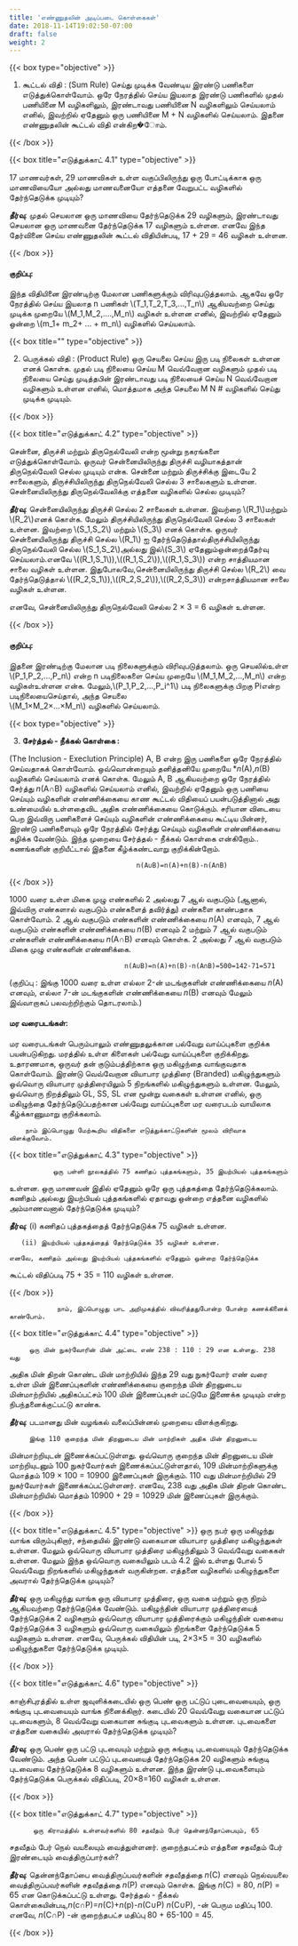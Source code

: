 ```yaml
---
title: 'எண்ணுதலின் அடிப்படை கொள்கைகள்'
date: 2018-11-14T19:02:50-07:00
draft: false
weight: 2
---
```




{{< box type="objective" >}}

1. கூட்டல் விதி : (Sum Rule) செய்து முடிக்க வேண்டிய இரண்டு பணிகளை எடுத்துக்கொள்வோம்.
ஒரே நேரத்தில் செய்ய இயலாத இரண்டு பணிகளில் முதல் பணியினை M வழிகளிலும்,
இரண்டாவது பணியினை N வழிகளிலும் செய்யலாம் எனில், இவற்றில் ஏதேனும் ஒரு
பணியினை M + N வழிகளில் செய்யலாம். இதனை எண்ணுதலின் கூட்டல் விதி என்கிற�ோம்.

{{< /box >}}

{{< box title="எடுத்துக்காட் 4.1" type="objective" >}}

17 மாணவர்கள், 29 மாணவிகள் உள்ள வகுப்பிலிருந்து ஒரு போட்டிக்காக ஒரு
மாணவியையோ அல்லது மாணவனையோ எத்தனை வேறுபட்ட வழிகளில் தேர்ந்தெடுக்க முடியும்?

**தீர்வு**:
முதல் செயலான ஒரு மாணவியை தேர்ந்தெடுக்க 29 வழிகளும், இரண்டாவது செயலான
ஒரு மாணவனை தேர்ந்தெடுக்க 17 வழிகளும் உள்ளன. எனவே இந்த தேர்வினை செய்ய
எண்ணுதலின் கூட்டல் விதியின்படி, 17 + 29 = 46 வழிகள் உள்ளன.

{{< /box >}}

#### குறிப்பு: 
இந்த விதியினை இரண்டிற்கு மேலான பணிகளுக்கும் விரிவுபடுத்தலாம். ஆகவே ஒரே
நேரத்தில் செய்ய இயலாத n பணிகள் \\(T_1,T_2,T_3,...,T_n\\) ஆகியவற்றை செய்து முடிக்க முறையே \\(M_1,M_2,....,M_n\\) வழிகள் உள்ளன எனில், இவற்றில் ஏதேனும் ஒன்றை \\(m_1+ m_2+ ... + m_n\\) வழிகளில் செய்யலாம்.

{{< box title="" type="objective" >}}

2. பெருக்கல் விதி : (Product Rule) ஒரு செயலை செய்ய இரு படி நிலைகள் உள்ளன எனக்
கொள்க. முதல் படி நிலையை செய்ய M வெவ்வேறான வழிகளும் முதல் படி நிலையை செய்து
முடித்தபின் இரண்டாவது படி நிலையைச் செய்ய N வெவ்வேறான வழிகளும் உள்ளன எனில்,
மொத்தமாக அந்த செயலை M N # வழிகளில் செய்து முடிக்க முடியும்.

{{< /box >}}



{{< box title="எடுத்துக்காட் 4.2" type="objective" >}}

சென்னை, திருச்சி மற்றும் திருநெல்வேலி என்ற மூன்று நகரங்களை
எடுத்துக்கொள்வோம். ஒருவர் சென்னையிலிருந்து திருச்சி வழியாகத்தான் திருநெல்வேலி செல்ல
முடியும் என்க. சென்னை மற்றும் திருச்சிக்கு இடையே 2 சாலைகளும், திருச்சியிலிருந்து
திருநெல்வேலி செல்ல 3 சாலைகளும் உள்ளன. சென்னையிலிருந்து திருநெல்வேலிக்கு எத்தனை
வழிகளில் செல்ல முடியும்?

**தீர்வு**:
சென்னையிலிருந்து திருச்சி செல்ல 2 சாலைகள் உள்ளன. இவற்றை \\(R_1\\)மற்றும் \\(R_2\\)எனக்
கொள்க. மேலும் திருச்சியிலிருந்து திருநெல்வேலி செல்ல 3 சாலைகள் உள்ளன. இவற்றை \\(S_1,S_2\\)
மற்றும் \\(S_3\\) எனக் கொள்க. ஒருவர் சென்னையிலிருந்து திருச்சி செல்ல \\(R_1\\)
ஐ தேர்ந்தெடுத்தால்திருச்சியிலிருந்து திருநெல்வேலி செல்ல \\(S_1,S_2\\)அல்லது  இல்\\(S_3\\) ஏதேனும்ஒன்றைத்தேர்வு செய்யலாம்.எனவே \\((R_1,S_1\\)),\\((R_1,S_2\\)),\\((R_1,S_3\\)) என்ற சாத்தியமான சாலை வழிகள் உள்ளன. இதுபோலவே,சென்னையிலிருந்து திருச்சி செல்ல \\(R_2\\) வை தேர்ந்தெடுத்தால் \\((R_2,S_1\\)),\\((R_2,S_2\\)),\\((R_2,S_3\\)) என்றசாத்தியமான சாலை வழிகள் உள்ளன.















எனவே, சென்னையிலிருந்து திருநெல்வேலி செல்ல 2 × 3 = 6 வழிகள் உள்ளன.

{{< /box >}}

#### குறிப்பு:
இதனை இரண்டிற்கு மேலான படி நிலைகளுக்கும் விரிவுபடுத்தலாம். ஒரு செயலில்உள்ள \\(P_1,P_2,...,P_n\\) என்ற n படிநிலைகளை செய்ய முறையே \\(M_1,M_2,...,M_n\\) என்ற வழிகள்உள்ளன என்க. 
மேலும்,\\(P_1,P_2,...,P_i^1\\) படி நிலைகளுக்கு பிறகு Piஎன்ற படிநிலையைசெய்தால், அந்த செயலை    
\\(M_1×M_2×...×M_n\\) வழிகளில் செய்யலாம்.


{{< box type="objective" >}}

3. **சேர்த்தல் - நீக்கல் கொள்கை :**

(The Inclusion - Execlution Principle) A, B என்ற இரு
பணிகளை ஒரே நேரத்தில் செய்வதாகக் கொள்வோம். ஒவ்வொன்றையும் தனித்தனியே
முறையே **n*(A),*n*(B) வழிகளில் செய்யலாம் எனக் கொள்க. மேலும் A, B ஆகியவற்றை ஒரே
நேரத்தில் சேர்த்து *n*(A∩B) வழிகளில் செய்யலாம் எனில், இவற்றில் ஏதேனும் ஒரு பணியை
செய்யும் வழிகளின் எண்ணிக்கையை காண கூட்டல் விதியைப் பயன்படுத்தினால் அது
உண்மையில் உள்ளதைவிட அதிக எண்ணிக்கையை கொடுக்கும். சரியான விடையை பெற
இவ்விரு பணிகளைச் செய்யும் வழிகளின் எண்ணிக்கையை கூட்டிய பின்னர், இரண்டு
பணிகளையும் ஒரே நேரத்தில் சேர்த்து செய்யும் வழிகளின் எண்ணிக்கையை கழிக்க வேண்டும்.
இந்த முறையை சேர்த்தல் - நீக்கல் கொள்கை என்கிறோம்.. கணங்களின் குறியீட்டால் இதனை
கீழ்க்கண்டவாறு குறிக்கின்றோம்.

                                    n(A∪B)=n(A)+n(B)-n(A∩B)

{{< /box >}}

1000 வரை உள்ள மிகை முழு எண்களில் 2 அல்லது 7 ஆல் வகுபடும் (ஆனால், இவ்விரு
எண்களால் வகுபடும் எண்களைத் தவிர்த்து) எண்களை காண்பதாக கொள்வோம். 2 ஆல் வகுபடும்
எண்களின் எண்ணிக்கையை *n*(A) எனவும், 7 ஆல் வகுபடும் எண்களின் எண்ணிக்கையை
*n*(B) எனவும் 2 மற்றும் 7 ஆல் வகுபடும் எண்களின் எண்ணிக்கையை *n*(A∩B) எனவும் கொள்க.
2 அல்லது 7 ஆல் வகுபடும் மிகை முழு எண்களின் எண்ணிக்கை.

                                 n(A∪B)=n(A)+n(B)-n(A∩B)=500=142-71=571

(குறிப்பு : இங்கு 1000 வரை உள்ள எல்லா 2-ன் மடங்குகளின் எண்ணிக்கையை *n*(A)
எனவும், எல்லா 7-ன் மடங்குகளின் எண்ணிக்கையை *n*(B) எனவும் மேலும் இவ்வாறாகப்
பலவற்றிற்கும் தொடரலாம்.)

#### மர வரைபடங்கள்:
மர வரைபடங்கள் பெரும்பாலும் எண்ணுதலுக்கான பல்வேறு வாய்ப்புகளை குறிக்க
பயன்படுகிறது. மரத்தில் உள்ள கிளைகள் பல்வேறு வாய்ப்புகளை குறிக்கிறது. உதாரணமாக, ஒருவர்
தன் குடும்பத்திற்காக ஒரு மகிழுந்தை வாங்குவதாக கொள்வோம். இரண்டு வெவ்வேறான வியாபார
முத்திரை (Branded) மகிழுந்துகளும் ஒவ்வொரு வியாபார முத்திரையிலும் 5 நிறங்களில்
மகிழுந்துகளும் உள்ளன. மேலும், ஒவ்வொரு நிறத்திலும் GL, SS, SL என மூன்று வகைகள் உள்ளன
எனில், ஒரு மகிழுந்தை தேர்ந்தெடுப்பதற்கான பல்வேறு வாய்ப்புகளை மர வரைபடம் வாயிலாக
கீழ்க்காணுமாறு குறிக்கலாம்.

        நாம் இப்பொழுது மேற்கூறிய விதிகளை எடுத்துக்காட்டுகளின் மூலம் விரிவாக விளக்குவோம்.



{{< box title="எடுத்துக்காட் 4.3" type="objective" >}}

               ஒரு பள்ளி நூலகத்தில் 75 கணிதப் புத்தகங்களும், 35 இயற்பியல் புத்தகங்களும்
உள்ளன. ஒரு மாணவன் இதில் ஏதேனும் ஒரே ஒரு புத்தகத்தை தேர்ந்தெடுக்கலாம். கணிதம்
அல்லது இயற்பியல் புத்தகங்களில் ஏதாவது ஒன்றை எத்தனை வழிகளில் அம்மாணவனால்
தேர்ந்தெடுக்க முடியும்? 

**தீர்வு**:
    (i) கணிதப் புத்தகத்தைத் தேர்ந்தெடுக்க 75 வழிகள் உள்ளன.

       (ii) இயற்பியல் புத்தகத்தைத் தேர்ந்தெடுக்க 35 வழிகள் உள்ளன.

    எனவே, கணிதம் அல்லது இயற்பியல் புத்தகங்களில் ஏதேனும் ஒன்றை தேர்ந்தெடுக்க
கூட்டல் விதிப்படி 75 + 35 = 110 வழிகள் உள்ளன.

{{< /box >}}

                நாம், இப்பொழுது பாட அறிமுகத்தில் விவரித்ததுபோன்ற போன்ற கணக்கினைக் காண்போம்.

{{< box title="எடுத்துக்காட் 4.4" type="objective" >}}

         ஒரு மின் நுகர்வோரின் மின் அட்டை எண் 238 : 110 : 29 என உள்ளது. 238 வது
அதிக மின் திறன் கொண்ட மின் மாற்றியில் இந்த 29 வது நுகர்வோர் எண் வரை உள்ள மின்
இணைப்புகளின் எண்ணிக்கையை குறைந்த மின் திறனுடைய மின்மாற்றியில் அதிகப்பட்சம் 100
மின் இணைப்புகள் மட்டுமே இணைக்க முடியும் என்ற நிபந்தனைக்குட்பட்டு காண்க.

**தீர்வு**:
         படமானது மின் வழங்கல் வலைப்பின்னல் முறையை விளக்குகிறது.






















         இங்கு 110 குறைந்த மின் திறனுடைய மின் மாற்றிகள் அதிக மின் திறனுடைய
மின்மாற்றியுடன் இணைக்கப்பட்டுள்ளது. ஒவ்வொரு குறைந்த மின் திறனுடைய மின் மாற்றியுடனும்
100 நுகர்வோர்கள் இணைக்கப்பட்டுள்ளதால், 109 மின்மாற்றிகளுக்கு மொத்தம் 109 × 100 = 10900
இணைப்புகள் இருக்கும். 110 வது மின்மாற்றியில் 29 நுகர்வோர்கள் இணைக்கப்பட்டுள்ளனர்.
எனவே, 238 வது அதிக மின் திறன் கொண்ட மின்மாற்றியில் மொத்தம் 10900 + 29 = 10929 மின்
இணைப்புகள் இருக்கும்.

{{< /box >}}

{{< box title="எடுத்துக்காட் 4.5" type="objective" >}}
              ஒரு நபர் ஒரு மகிழுந்து வாங்க விரும்புகிறார், சந்தையில் இரண்டு வகையான
வியாபார முத்திரை மகிழுந்துகள் உள்ளன. மேலும் ஒவ்வொரு வியாபார முத்திரை மகிழுந்திலும் 3
வெவ்வேறு வகைகள் உள்ளன. மேலும் இந்த ஒவ்வொரு வகையிலும் படம் 4.2 இல் உள்ளது போல்
5 வெவ்வேறு நிறங்களில் மகிழுந்துகள் வருகின்றன. எத்தனை வழிகளில் மகிழுந்துகளை அவரால்
தேர்ந்தெடுக்க முடியும்?

**தீர்வு**:
         ஒரு மகிழுந்து வாங்க ஒரு வியாபார முத்திரை, ஒரு வகை மற்றும் ஒரு நிறம் ஆகியவற்றை
தேர்ந்தெடுக்க வேண்டும். மகிழுந்தின் வியாபார முத்திரையைத் தேர்ந்தெடுக்க 2 வழிகளும்
ஒவ்வொரு வியாபார முத்திரைக்கும் மகிழுந்தின் வகையை தேர்ந்தெடுக்க 3 வழிகளும் ஒவ்வொரு
வகையிலும் நிறங்களை தேர்ந்தெடுக்க 5 வழிகளும் உள்ளன. எனவே, பெருக்கல் விதியின் படி,
2×3×5 = 30 வழிகளில் மகிழுந்துகளை தேர்ந்தெடுக்க முடியும்.

{{< /box >}}

{{< box title="எடுத்துக்காட் 4.6" type="objective" >}}

காஞ்சிபுரத்தில் உள்ள ஜவுளிக்கடையில் ஒரு பெண் ஒரு பட்டுப் புடைவையையும்,
ஒரு சுங்குடி புடவையையும் வாங்க நினைக்கிறார். கடையில் 20 வெவ்வேறு வகையான பட்டுப்
புடவைகளும், 8 வெவ்வேறு வகையான சுங்குடி புடவைகளும் உள்ளன. புடவைகளை எத்தனை
வகையில் அவரால் தேர்ந்தெடுக்க முடியும்?

**தீர்வு**:
         ஒரு பெண் ஒரு பட்டு புடவையும் மற்றும் ஒரு சுங்குடி புடவையையும் தேர்ந்தெடுக்க வேண்டும்.
அந்த பெண் பட்டுப் புடவையைத் தேர்ந்தெடுக்க 20 வழிகளும் சுங்குடி புடவையை தேர்ந்தெடுக்க 8
வழிகளும் உள்ளன. இந்த இரண்டு புடவைகளையும் தேர்ந்தெடுக்க பெருக்கல் விதிப்படி,
20×8=160 வழிகள் உள்ளன.


{{< /box >}}

{{< box title="எடுத்துக்காட் 4.7" type="objective" >}} 

          ஒரு கிராமத்தில் உள்ளவர்களில் 80 சதவீதம் பேர் தென்னந்தோப்பையும், 65
சதவீதம் பேர் நெல் வயலையும் வைத்துள்ளனர். குறைந்தபட்சம் எத்தனை சதவீதம் பேர்
இரண்டையும் வைத்திருப்பார்கள்?

**தீர்வு**:
         தென்னந்தோப்பை வைத்திருப்பவர்களின் சதவீதத்தை *n*(C) எனவும் நெல்வயலை
வைத்திருப்பவர்களின் சதவீதத்தை *n*(P) எனவும் கொள்க. இங்கு *n*(C) = 80, *n*(P) = 65 என
கொடுக்கப்பட்டு உள்ளது. சேர்த்தல் - நீக்கல் கொள்கையின்படி,*n*(c∩P)=*n*(C)+*n*(p)-*n*(C∪P) *n*(C∪P), -ன் பெரும மதிப்பு 100. எனவே, *n*(C∩P) -ன் குறைந்தபட்ச மதிப்பு 80 + 65-100 = 45.

{{< /box >}}